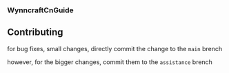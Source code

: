 ### WynncraftCnGuide

## Contributing
for bug fixes, small changes, directly commit the change to the `main` brench


however, for the bigger changes, commit them to the `assistance` brench

